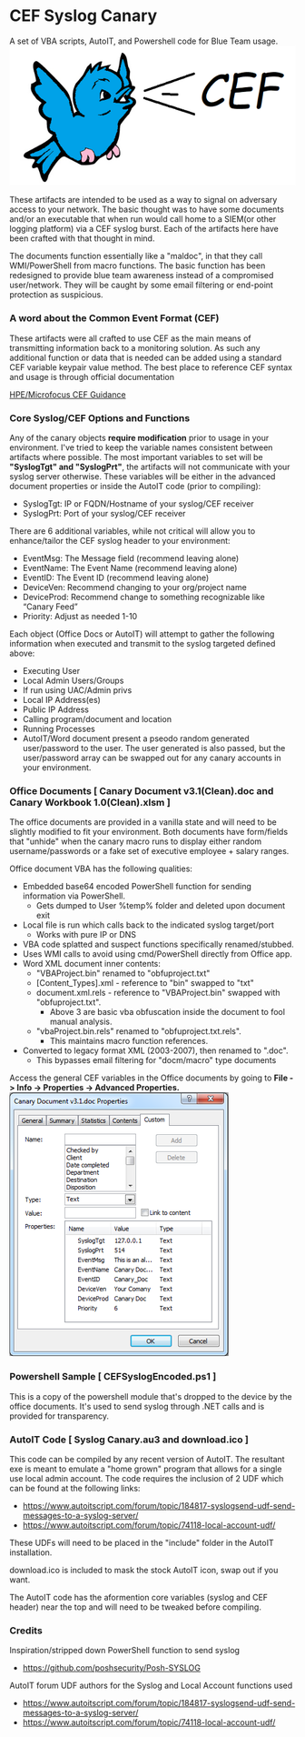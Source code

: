 # CEF Syslog Canary
A set of VBA scripts, AutoIT, and Powershell code for Blue Team usage. ![Canary](https://github.com/nterl0k/CEF-Syslog-Canary/blob/master/Images/blue_canary_cef.png)

These artifacts are intended to be used as a way to signal on adversary access to your network. The basic thought was to have some documents and/or an executable that when run would call home to a SIEM(or other logging platform) via a CEF syslog burst. Each of the artifacts here have been crafted with that thought in mind.

The documents function essentially like a "maldoc", in that they call WMI/PowerShell from macro functions. The basic function has been redesigned to provide blue team awareness instead of a compromised user/network. They will be caught by some email filtering or end-point protection as suspicious.

### A word about the Common Event Format (CEF)

These artifacts were all crafted to use CEF as the main means of transmitting information back to a monitoring solution. As such any additional function or data that is needed can be added using a standard CEF variable keypair value method. The best place to reference CEF syntax and usage is through official documentation

[HPE/Microfocus CEF Guidance](https://community.softwaregrp.com/t5/ArcSight-Connectors/ArcSight-Common-Event-Format-CEF-Implementation-Standard/ta-p/1645557)

### Core Syslog/CEF Options and Functions

Any of the canary objects **require modification** prior to usage in your environment. I've tried to keep the variable names consistent between artifacts where possible. The most important variables to set will be **"SyslogTgt" and "SyslogPrt"**, the artifacts will not communicate with your syslog server otherwise. These variables will be either in the advanced document properties or inside the AutoIT code (prior to compiling):
-	SyslogTgt: IP or FQDN/Hostname of your syslog/CEF receiver 
-	SyslogPrt: Port of your syslog/CEF receiver

There are 6 additional variables, while not critical will allow you to enhance/tailor the CEF syslog header to your environment: 
-	EventMsg: The Message field (recommend leaving alone)
-	EventName: The Event Name (recommend leaving alone)
-	EventID: The Event ID  (recommend leaving alone)
-	DeviceVen: Recommend changing to your org/project name
-	DeviceProd: Recommend change to something recognizable like “Canary Feed”
-	Priority: Adjust as needed 1-10

Each object (Office Docs or AutoIT) will attempt to gather the following information when executed and transmit to the syslog targeted defined above:
- Executing User
- Local Admin Users/Groups
- If run using UAC/Admin privs
- Local IP Address(es)
- Public IP Address
- Calling program/document and location
- Running Processes
- AutoIT/Word document present a pseodo random generated user/password to the user. The user generated is also passed, but the user/password array can be swapped out for any canary accounts in your environment.

### Office Documents [ Canary Document v3.1(Clean).doc and Canary Workbook 1.0(Clean).xlsm ]

  The office documents are provided in a vanilla state and will need to be slightly modified to fit your environment. Both documents have form/fields that "unhide" when the canary macro runs to display either random username/passwords or a fake set of executive employee + salary ranges. 
  
Office document VBA has the following qualities:
- Embedded base64 encoded PowerShell function for sending information via PowerShell.
  - Gets dumped to User %temp% folder and deleted upon document exit
- Local file is run which calls back to the indicated syslog target/port 
  - Works with pure IP or DNS
- VBA code splatted and suspect functions specifically renamed/stubbed.
- Uses WMI calls to avoid using cmd/PowerShell directly from Office app.
- Word XML document inner contents: 
  - "VBAProject.bin" renamed to "obfuproject.txt"
  - [Content_Types].xml - reference to "bin" swapped to "txt"
  - document.xml.rels - reference to "VBAProject.bin" swapped with "obfuproject.txt".  
    - Above 3 are basic vba obfuscation inside the document to fool manual analysis.
  - "vbaProject.bin.rels" renamed to "obfuproject.txt.rels".
    - This maintains macro function references.      
- Converted to legacy format XML (2003-2007), then renamed to ".doc".
  - This bypasses email filtering for "docm/macro" type documents
  
Access the general CEF variables in the Office documents by going to **File -> Info -> Properties -> Advanced Properties.**
![Props](https://github.com/nterl0k/CEF-Syslog-Canary/blob/master/Images/adv_properties.png)


### Powershell Sample [ CEFSyslogEncoded.ps1 ]

This is a copy of the powershell module that's dropped to the device by the office documents. It's used to send syslog through .NET calls and is provided for transparency.

### AutoIT Code [ Syslog Canary.au3 and download.ico ]

This code can be compiled by any recent version of AutoIT. The resultant exe is meant to emulate a "home grown" program that allows for a single use local admin account. The code requires the inclusion of 2 UDF which can be found at the following links:

- https://www.autoitscript.com/forum/topic/184817-syslogsend-udf-send-messages-to-a-syslog-server/
- https://www.autoitscript.com/forum/topic/74118-local-account-udf/

These UDFs will need to be placed in the "include" folder in the AutoIT installation.

download.ico is included to mask the stock AutoIT icon, swap out if you want.

The AutoIT code has the aformention core variables (syslog and CEF header) near the top and will need to be tweaked before compiling.

### Credits
Inspiration/stripped down PowerShell function to send syslog
- https://github.com/poshsecurity/Posh-SYSLOG


AutoIT forum UDF authors for the Syslog and Local Account functions used
- https://www.autoitscript.com/forum/topic/184817-syslogsend-udf-send-messages-to-a-syslog-server/
- https://www.autoitscript.com/forum/topic/74118-local-account-udf/


